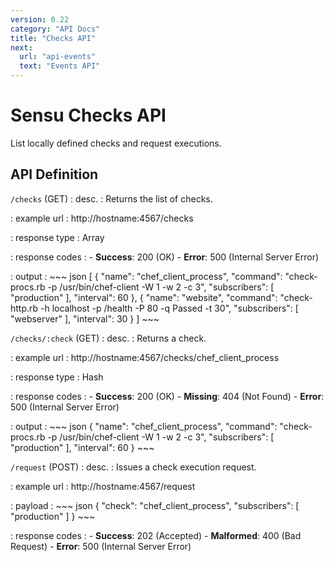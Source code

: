 ```yaml
---
version: 0.22
category: "API Docs"
title: "Checks API"
next:
  url: "api-events"
  text: "Events API"
---
```


# Sensu Checks API

List locally defined checks and request executions.

## API Definition

`/checks` (GET)
: desc.
  : Returns the list of checks.

: example url
  : http://hostname:4567/checks

: response type
  : Array

: response codes
  : - **Success**: 200 (OK)
    - **Error**: 500 (Internal Server Error)

: output
  : ~~~ json
    [
        {
            "name": "chef_client_process",
            "command": "check-procs.rb -p /usr/bin/chef-client -W 1 -w 2 -c 3",
            "subscribers": [
                "production"
            ],
            "interval": 60
        },
        {
            "name": "website",
            "command": "check-http.rb -h localhost -p /health -P 80 -q Passed -t 30",
            "subscribers": [
                "webserver"
            ],
            "interval": 30
        }
    ]
    ~~~

`/checks/:check` (GET)
: desc.
  : Returns a check.

: example url
  : http://hostname:4567/checks/chef_client_process

: response type
  : Hash

: response codes
  : - **Success**: 200 (OK)
    - **Missing**: 404 (Not Found)
    - **Error**: 500 (Internal Server Error)

: output
  : ~~~ json
    {
        "name": "chef_client_process",
        "command": "check-procs.rb -p /usr/bin/chef-client -W 1 -w 2 -c 3",
        "subscribers": [
            "production"
        ],
        "interval": 60
    }
    ~~~

`/request` (POST)
: desc.
  : Issues a check execution request.

: example url
  : http://hostname:4567/request

: payload
  : ~~~ json
    {
        "check": "chef_client_process",
        "subscribers": [
            "production"
        ]
    }
    ~~~

: response codes
  : - **Success**: 202 (Accepted)
    - **Malformed**: 400 (Bad Request)
    - **Error**: 500 (Internal Server Error)
